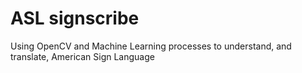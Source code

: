 # ASL signscribe
 Using OpenCV and Machine Learning processes to understand, and translate, American Sign Language

